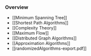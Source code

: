 ### Overview
+ [[Minimum Spanning Tree]]
+ [[Shortest Path Algorithms]]
+ [[Complexity Theory]]
+ [[Maximum Flow]]
+ [[Distributed Graph Algorithms]]
+ [[Approximation Algorithms]]
+ [[randomizedAlgorithms-export.pdf]]